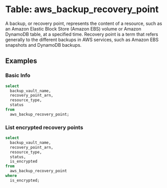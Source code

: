 # Table: aws_backup_recovery_point

A backup, or recovery point, represents the content of a resource, such as an Amazon Elastic Block Store (Amazon EBS) volume or Amazon DynamoDB table, at a specified time. Recovery point is a term that refers generally to the different backups in AWS services, such as Amazon EBS snapshots and DynamoDB backups.

## Examples

### Basic Info

```sql
select
  backup_vault_name,
  recovery_point_arn,
  resource_type,
  status
from
  aws_backup_recovery_point;
```

### List encrypted recovery points

```sql
select
  backup_vault_name,
  recovery_point_arn,
  resource_type,
  status,
  is_encrypted
from
  aws_backup_recovery_point
where
  is_encrypted;
```
